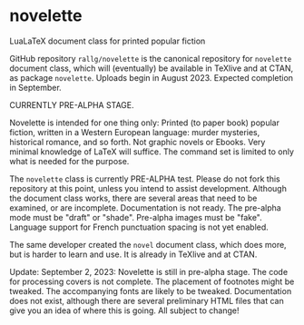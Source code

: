 # novelette
LuaLaTeX document class for printed popular fiction

GitHub repository `rallg/novelette` is the canonical repository
for `novelette` document class, which will (eventually) be available
in TeXlive and at CTAN, as package `novelette`. Uploads begin
in August 2023. Expected completion in September.

CURRENTLY PRE-ALPHA STAGE.

Novelette is intended for one thing only: Printed (to paper book) popular
fiction, written in a Western European language: murder mysteries,
historical romance, and so forth. Not graphic novels or Ebooks.
Very minimal knowledge of LaTeX will suffice. The command set is limited
to only what is needed for the purpose.

The `novelette` class is currently PRE-ALPHA test. Please do not fork
this repository at this point, unless you intend to assist development.
Although the document class works, there are several areas that need to be
examined, or are incomplete. Documentation is not ready. The pre-alpha mode
must be "draft" or "shade". Pre-alpha images must be "fake". Language support
for French punctuation spacing is not yet enabled.

The same developer created the `novel` document class, which does more,
but is harder to learn and use. It is already in TeXlive and at CTAN.

Update: September 2, 2023: Novelette is still in pre-alpha stage. The code
for processing covers is not complete. The placement of footnotes might
be tweaked. The accompanying fonts are likely to be tweaked. Documentation
does not exist, although there are several preliminary HTML files that can
give you an idea of where this is going. All subject to change!

